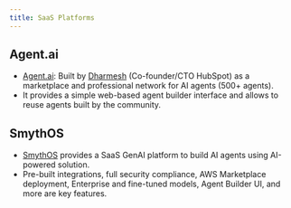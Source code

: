```yaml
---
title: SaaS Platforms
---
```


## Agent.ai

- [Agent.ai](https://agent.ai/):  Built by [Dharmesh](https://agent.ai/human/dharmesh) (Co-founder/CTO HubSpot) as a marketplace and professional network for AI agents (500+ agents).
- It provides a simple web-based agent builder interface and allows to reuse agents built by the community.

## SmythOS

- [SmythOS](https://smythos.com/) provides a SaaS GenAI platform to build AI agents using AI-powered solution.
- Pre-built integrations, full security compliance, AWS Marketplace deployment, Enterprise and fine-tuned models, Agent Builder UI, and more are key features.